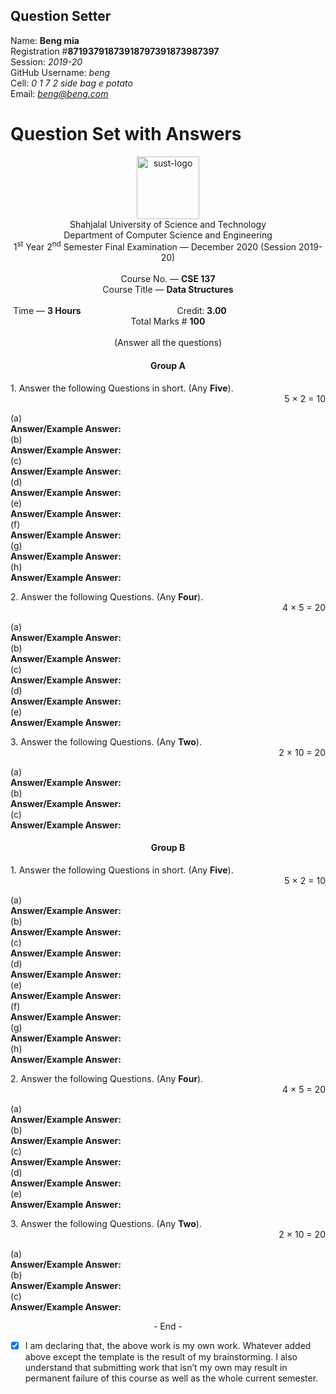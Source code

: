 Question Setter
---------------
Name:  **Beng mia**        
Registration #**87193791873918797391873987397**          
Session: *2019-20*         
GitHub Username: *beng*           
Cell: *0 1 7 2 side bag e potato*       
Email: *beng@beng.com*          

Question Set with Answers
=========================

<div style="text-align:center">
  <div align="center"><img src="sust-logo.png" alt="sust-logo" width="100px"></div>
  <div align="center">Shahjalal University of Science and Technology  </div>
  <div align = "center">Department of Computer Science and Engineering   </div>
  <div align = "center"><span> 1<sup>st</sup> Year 2<sup>nd</sup> Semester Final Examination &mdash;
  December 2020 (Session 2019-20) </span></div>
  <br>
  <div align = "center"> Course No. &mdash; <b> CSE 137</b> </div>
  <div align="center"> Course Title &mdash; <b> Data Structures</b> </div>
  <br>
  <div align = "center">
    Time &mdash; <b> 3 Hours</b>&emsp;&emsp;&emsp;&emsp;&emsp;&emsp;&emsp;&emsp;&emsp;&emsp;&emsp;Credit:<b> 3.00</b>&emsp;&emsp;&emsp;&emsp;&emsp;&emsp;&emsp;&emsp;&emsp;&emsp;&emsp;Total Marks # <b> 100</b>
    </div><br>


<div align = "center">(Answer all the questions)</div></div>

<div align="center"><h4>Group A</h4></div>
<div style="text-align:left">1. Answer the following Questions in short. (Any <b>Five</b>).</div>
<div align="right">5 &times; 2 = 10 </div>

(a)    
**Answer/Example Answer:**    
(b)   
**Answer/Example Answer:**    
(c)   
**Answer/Example Answer:**    
(d)   
**Answer/Example Answer:**    
(e)   
**Answer/Example Answer:**    
(f)   
**Answer/Example Answer:**    
(g)   
**Answer/Example Answer:**    
(h)   
**Answer/Example Answer:**    


<div align="left">2. Answer the following Questions. (Any <b>Four</b>).</div>
<div align="right">4 &times; 5 = 20 </div>

(a)    
**Answer/Example Answer:**   
(b)   
**Answer/Example Answer:**   
(c)   
**Answer/Example Answer:**   
(d)   
**Answer/Example Answer:**   
(e)   
**Answer/Example Answer:**   



<div align="left">3. Answer the following Questions. (Any <b>Two</b>).</div>
<div align="right">2 &times; 10 = 20 </div>


(a)   
**Answer/Example Answer:**   
(b)   
**Answer/Example Answer:**   
(c)   
**Answer/Example Answer:**   


<div align="center"><h4>Group B</h4></div>
<div style="text-align:left">1. Answer the following Questions in short. (Any <b>Five</b>).</div>
<div align="right">5 &times; 2 = 10 </div>

(a)   
**Answer/Example Answer:**     
(b)   
**Answer/Example Answer:**      
(c)   
**Answer/Example Answer:**     
(d)   
**Answer/Example Answer:**    
(e)   
**Answer/Example Answer:**    
(f)   
**Answer/Example Answer:**    
(g)   
**Answer/Example Answer:**    
(h)   
**Answer/Example Answer:**    


<div align="left">2. Answer the following Questions. (Any <b>Four</b>).</div>
<div align="right">4 &times; 5 = 20 </div>

(a)   
**Answer/Example Answer:**   
(b)   
**Answer/Example Answer:**   
(c)   
**Answer/Example Answer:**   
(d)   
**Answer/Example Answer:**   
(e)   
**Answer/Example Answer:**   

<div align="left">3. Answer the following Questions. (Any <b>Two</b>).</div>
<div align="right">2 &times; 10 = 20 </div>

(a)   
**Answer/Example Answer:**   
(b)   
**Answer/Example Answer:**   
(c)   
**Answer/Example Answer:**   


<div style="text-align:center">
  <span style="font-size:1.0em">- End -</span>
</div>

- [x] I am declaring that, the above work is my own work. Whatever added above
except the template is the result of my brainstorming. I also understand that
submitting work that isn’t my own may result in permanent failure of this course
as well as the whole current semester.
